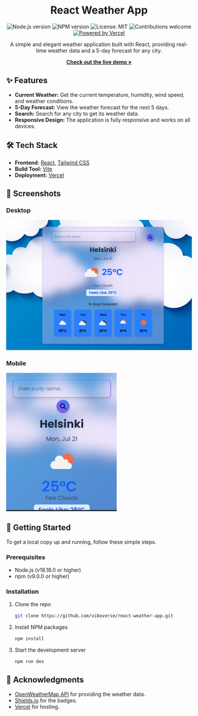 <div align="center">

# React Weather App

<p>
  <img src="https://img.shields.io/badge/node-v18.18.0-green" alt="Node.js version">
  <img src="https://img.shields.io/badge/npm-v9.0.0-blue" alt="NPM version">
  <img src="https://img.shields.io/badge/License-MIT-yellow.svg" alt="License: MIT">
  <img src="https://img.shields.io/badge/contributions-welcome-orange.svg" alt="Contributions welcome">
  <a href="https://react-weather-app-indol-five.vercel.app" target="_blank" rel="noopener noreferrer">
    <img src="https://img.shields.io/badge/Powered%20by-Vercel-black" alt="Powered by Vercel">
  </a>
</p>

<p>
  A simple and elegant weather application built with React, providing real-time weather data and a 5-day forecast for any city.
</p>

<p align="center">
  <a href="https://react-weather-app-indol-five.vercel.app/" target="_blank" rel="noopener noreferrer"><strong>Check out the live demo »</strong></a>
</p>

</div>

## ✨ Features

- **Current Weather:** Get the current temperature, humidity, wind speed, and weather conditions.
- **5-Day Forecast:** View the weather forecast for the next 5 days.
- **Search:** Search for any city to get its weather data.
- **Responsive Design:** The application is fully responsive and works on all devices.

## 🛠️ Tech Stack

- **Frontend:** [React](https://reactjs.org/), [Tailwind CSS](https://tailwindcss.com/)
- **Build Tool:** [Vite](https://vitejs.dev/)
- **Deployment:** [Vercel](https://vercel.com/)

## 📸 Screenshots

### Desktop

<img src="./public/screenshots/desktop.png" alt="Desktop Screenshot" width="700">

### Mobile

<img src="./public/screenshots/mobile.png" alt="Mobile Screenshot" width="300">

## 🚀 Getting Started

To get a local copy up and running, follow these simple steps.

### Prerequisites

- Node.js (v18.18.0 or higher)
- npm (v9.0.0 or higher)

### Installation

1.  Clone the repo
    ```sh
    git clone https://github.com/viboverse/react-weather-app.git
    ```
2.  Install NPM packages
    ```sh
    npm install
    ```
3.  Start the development server
    ```sh
    npm run dev
    ```

## 🙏 Acknowledgments

- [OpenWeatherMap API](https://openweathermap.org/api) for providing the weather data.
- [Shields.io](https://shields.io/) for the badges.
- [Vercel](https://vercel.com/) for hosting.

